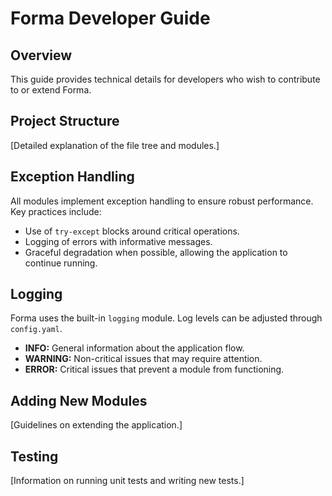 # Forma Developer Guide

## Overview

This guide provides technical details for developers who wish to contribute to or extend Forma.

## Project Structure

[Detailed explanation of the file tree and modules.]

## Exception Handling

All modules implement exception handling to ensure robust performance. Key practices include:

- Use of `try-except` blocks around critical operations.
- Logging of errors with informative messages.
- Graceful degradation when possible, allowing the application to continue running.

## Logging

Forma uses the built-in `logging` module. Log levels can be adjusted through `config.yaml`.

- **INFO:** General information about the application flow.
- **WARNING:** Non-critical issues that may require attention.
- **ERROR:** Critical issues that prevent a module from functioning.

## Adding New Modules

[Guidelines on extending the application.]

## Testing

[Information on running unit tests and writing new tests.]

